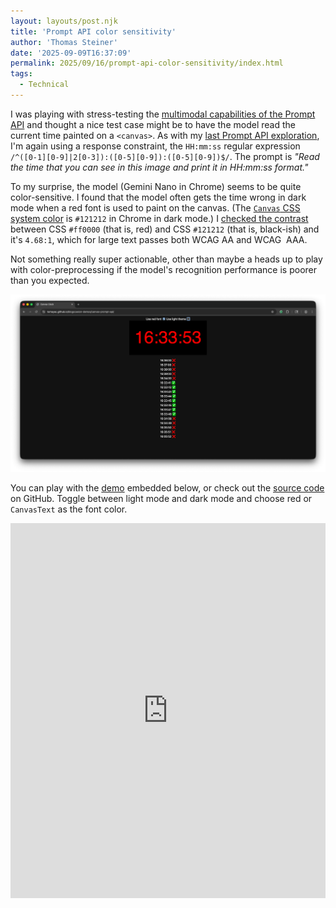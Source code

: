 ```yaml
---
layout: layouts/post.njk
title: 'Prompt API color sensitivity'
author: 'Thomas Steiner'
date: '2025-09-09T16:37:09'
permalink: 2025/09/16/prompt-api-color-sensitivity/index.html
tags:
  - Technical
---
```


I was playing with stress-testing the
[multimodal capabilities of the Prompt API](https://developer.chrome.com/docs/ai/prompt-api#multimodal_capabilities)
and thought a nice test case might be to have the model read the current time
painted on a `<canvas>`. As with my
[last Prompt API exploration](https://blog.tomayac.com/2025/09/03/for-all-thats-holy-can-you-just-leverage-the-web-please/#bonus),
I'm again using a response constraint, the `HH:mm:ss` regular expression
`/^([0-1][0-9]|2[0-3]):([0-5][0-9]):([0-5][0-9])$/`. The prompt is _"Read the
time that you can see in this image and print it in HH:mm:ss format."_

To my surprise, the model (Gemini Nano in Chrome) seems to be quite
color-sensitive. I found that the model often gets the time wrong in dark mode
when a red font is used to paint on the canvas. (The
[`Canvas` CSS system color](https://developer.mozilla.org/en-US/docs/Web/CSS/system-color#:~:text=color%20of%20controls.-,Canvas,-Background%20of%20application)
is `#121212` in Chrome in dark mode.) I
[checked the contrast](https://webaim.org/resources/contrastchecker/?fcolor=FF0000&bcolor=121212)
between CSS `#ff0000` (that is, red) and CSS `#121212` (that is, black-ish) and
it's `4.68:1`, which for large text passes both WCAG&nbsp;AA and WCAG &nbsp;AAA.

Not something really super actionable, other than maybe a heads up to play with
color-preprocessing if the model's recognition performance is poorer than you
expected.

![Test case showing the model gets the time wrong in dark mode when a red font is used to paint on the canvas.](/images/canvas-prompt-api.png)

You can play with the
[demo](https://tomayac.github.io/blogccasion-demos/canvas-prompt-api/) embedded
below, or check out the
[source code](https://github.com/tomayac/blogccasion-demos/tree/main/canvas-prompt-api)
on GitHub. Toggle between light mode and dark mode and choose red or
`CanvasText` as the font color.

<iframe src="https://tomayac.github.io/blogccasion-demos/canvas-prompt-api/" allow="language-model" style="border: none; width: 100%; height: 600px;"></iframe>
